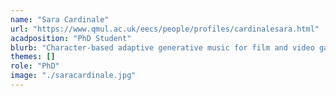 ```yaml
---
name: "Sara Cardinale"
url: "https://www.qmul.ac.uk/eecs/people/profiles/cardinalesara.html"
acadposition: "PhD Student"
blurb: "Character-based adaptive generative music for film and video games using Deep Learning and Hidden Markov Models"
themes: []
role: "PhD"
image: "./saracardinale.jpg"
---
```

